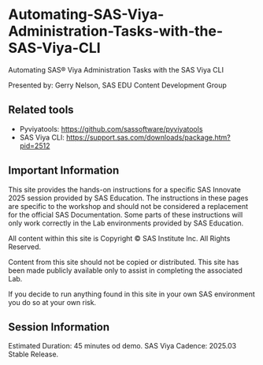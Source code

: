 # Automating-SAS-Viya-Administration-Tasks-with-the-SAS-Viya-CLI
Automating SAS® Viya Administration Tasks with the SAS Viya CLI

Presented by: Gerry Nelson, SAS EDU Content Development Group

## Related tools

* Pyviyatools: https://github.com/sassoftware/pyviyatools
* SAS Viya CLI: https://support.sas.com/downloads/package.htm?pid=2512

## Important Information

This site provides the hands-on instructions for a specific SAS Innovate 2025 session provided by SAS Education. The instructions in these pages are specific to the workshop and should not be considered a replacement for the official SAS Documentation. Some parts of these instructions will only work correctly in the Lab environments provided by SAS Education.

All content within this site is Copyright © SAS Institute Inc. All Rights Reserved.

Content from this site should not be copied or distributed. This site has been made publicly available only to assist in completing the associated Lab.

If you decide to run anything found in this site in your own SAS environment you do so at your own risk.

## Session Information

Estimated Duration: 45 minutes od demo.
SAS Viya Cadence: 2025.03 Stable Release​.

